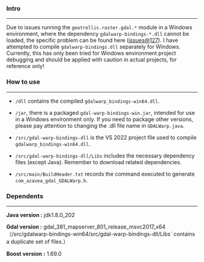 ### Intro

---

Due to issues running the `geotrellis.raster.gdal.*` module in a Windows environment, where the dependency `gdalwarp-bindings-*.dll` cannot be loaded, the specific problem can be found here ([issues@127](https://github.com/geotrellis/gdal-warp-bindings/issues/127)). I have attempted to compile `gdalwarp-bindings.dll` separately for Windows. Currently, this has only been tried for Windows environment project debugging and should be applied with caution in actual projects, for reference only!

### How to use

---

* `/dll` contains the compiled `gdalwarp_bindings-win64.dll`.

* `/jar`, there is a packaged `gdal-warp-bindings-win.jar`, intended for use in a Windows environment only. If you need to package other versions, please pay attention to changing the .dll file name in `GDALWarp.java`.
* `/src/gdal-warp-bindings-dll` is the VS 2022 project file used to compile `gdalwarp_bindings-win64.dll`.
* `/src/gdal-warp-bindings-dll/Libs` includes the necessary dependency files (except Java). Remember to download related dependencies.
* `/src/main/BuildHeader.txt` records the command executed to generate `com_azavea_gdal_GDALWarp.h`.

### Dependents

---

**Java version :** jdk1.8.0_202

**Gdal version :** gdal_381_mapserver_801_release_msvc2017_x64（/src/gdalwarp-bindings-win64/src/gdal-warp-bindings-dll/Libs` contains a duplicate set of files.）

**Boost version** **:** 1.69.0 

